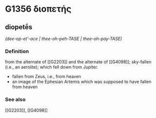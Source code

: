 # G1356 διοπετής

## diopetḗs

_(dee-op-et'-ace | thee-oh-peh-TASE | thee-oh-pay-TASE)_

### Definition

from the alternate of [[G2203]] and the alternate of [[G4098]]; sky-fallen (i.e., an aerolite); which fell down from Jupiter.

- fallen from Zeus, i.e., from heaven
- an image of the Ephesian Artemis which was supposed to have fallen from heaven

### See also

[[G2203]], [[G4098]]

